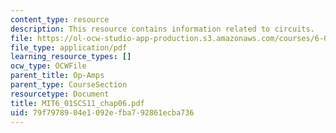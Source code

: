 ```yaml
---
content_type: resource
description: This resource contains information related to circuits.
file: https://ol-ocw-studio-app-production.s3.amazonaws.com/courses/6-01sc-introduction-to-electrical-engineering-and-computer-science-i-spring-2011/79f7978904e1092efba792861ecba736_MIT6_01SCS11_chap06.pdf
file_type: application/pdf
learning_resource_types: []
ocw_type: OCWFile
parent_title: Op-Amps
parent_type: CourseSection
resourcetype: Document
title: MIT6_01SCS11_chap06.pdf
uid: 79f79789-04e1-092e-fba7-92861ecba736
---
```

